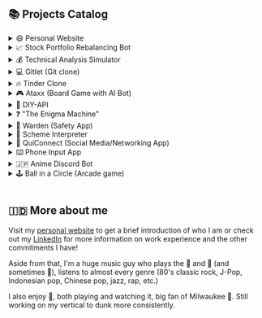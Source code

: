 ## 📚 Projects Catalog

<details>
  <summary> 😄 Personal Website </summary>
  
  - [Repo link](https://github.com/aardisaputra/aardisaputra.github.io)
  
  - Languages used: Javascript, HTML, CSS
  
  - Frameworks/libraries used: React.js, Material-UI  
  <br/>
  
</details>

<details>
  <summary> 📈 Stock Portfolio Rebalancing Bot </summary>
  
  - [Repo link](https://github.com/aardisaputra/uchicago_case3)
  
  - Languages used: Python
  
  - Frameworks/libraries used: Numpy, Scipy, Pandas
  <br/>
  
</details>

<details>
  <summary> 💰 Technical Analysis Simulator </summary>
  
  - Frontend
    * [Repo link](https://github.com/aardisaputra/ta_sim_frontend)
    * Languages used: Javascript, HTML, CSS
    * Frameworks/libraries used: React.js, Bootstrap, chart.js, axios
  
  - Backend
    * [Repo link](https://github.com/bradley-tian/TA_Backend)
    * Languages used: Python, SQL
    * Frameworks/libraries used: Flask, Numpy, Pandas, yfinance, sqlite3
  <br/>
  
</details>

<details>
  <summary> 💻 Gitlet (Git clone) </summary>
  
  - [Repo link](https://github.com/aardisaputra/gitlet)
  
  - Languages used: Java
  
  - Frameworks/libraries used: JUnit
  <br/>
  
</details>

<details>
  <summary> 🔥 Tinder Clone </summary>
  
  - [Repo link](https://github.com/aardisaputra/tinder-clone)
  
  - Languages used: Javascript (Node.js), CSS, HTML
  
  - Frameworks/libraries used: React.js, MongoDB/mongoose, express.js, axios 
  <br/>
  
</details>

<details>
  <summary> 🎮 Ataxx (Board Game with AI Bot) </summary>
  
  - [Repo link](https://github.com/aardisaputra/ataxx)
  
  - Languages used: Java
  
  - Frameworks/libraries used: JUnit
  <br/>
  
</details>

<details>
  <summary> 🔰 DIY-API </summary>
  
  - [Repo link](https://github.com/aardisaputra/diy-api)
  
  - Languages used: Python
  
  - Frameworks/libraries used: Flask, Pandas, Gunicorn
  
  - Other technologies used: Heroku
  <br/>
  
</details>

<details>
  <summary> ❓ "The Enigma Machine" </summary>
  
  - [Repo link](https://github.com/aardisaputra/enigma)
  
  - Languages used: Java
  
  - Frameworks/libraries used: JUnit
  <br/>
  
</details>

<details>
  <summary> 🚓 Warden (Safety App) </summary>
  
  - [Repo link](https://github.com/aardisaputra/Warden)
  
  - Languages used: Javscript, CSS, Python
  
  - Frameworks/libraries used: React Native (frontend), Flask (backend)
  <br/>
  
</details>

<details>
  <summary> 🧠 Scheme Interpreter </summary>
  
  - [Repo link](https://github.com/aardisaputra/scheme_interpreter)
  
  - Languages used: Python, Scheme
  
  <br/>
  
</details>

<details>
  <summary> 🤳 QuiConnect (Social Media/Networking App) </summary>
  
  - [Repo link](https://github.com/aardisaputra/QuiConnect)
  
  - Languages used: Javascript, CSS
  
  - Frameworks/libraries used: React Native
  <br/>
  
</details>

<details>
  <summary> ⌨️ Phone Input App </summary>
  
  - [Repo link](https://github.com/aardisaputra/phone_input)
  
  - Languages used: Dart, Python
  
  - Frameworks/libraries used: Flutter, PyQt5, socket
  <br/>
  
</details>

<details>
  <summary> 🇯🇵 Anime Discord Bot </summary>
  
  - [Repo link](https://github.com/aardisaputra/animebot)
  
  - Languages used: Python
  
  - Frameworks/libraries used: selenium, discord.py
  <br/>
  
</details>

<details>
  <summary> 🕹️ Ball in a Circle (Arcade game) </summary>
  
  - [Repo link](https://github.com/aardisaputra/ballinacircle)
  
  - Languages used: C#
  
  - Technology used: Unity
  <br/>
  
</details>

<br/>

## 🇮🇩 More about me

Visit my [personal website](https://aardisaputra.github.io/) to get a brief introduction of who I am or check out my [LinkedIn](https://www.linkedin.com/in/austin-ardisaputra-4726a11b7/) for more information on work experience and the other commitments I have!

Aside from that, I'm a huge music guy who plays the 🎹 and 🎸 (and sometimes 🥁), listens to almost every genre (80's classic rock, J-Pop, Indonesian pop, Chinese pop, jazz, rap, etc.)

I also enjoy 🏀, both playing and watching it, big fan of Milwaukee 🦌. Still working on my vertical to dunk more consistently.
